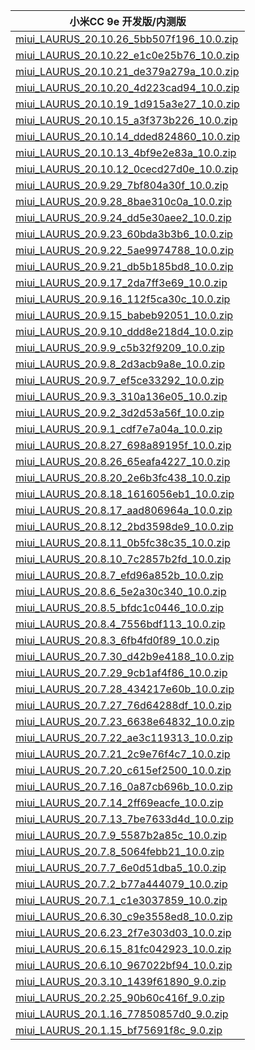 | 小米CC 9e  开发版/内测版    |
| ---- |
| [miui_LAURUS_20.10.26_5bb507f196_10.0.zip](https://hugeota.d.miui.com/20.10.26/miui_LAURUS_20.10.26_5bb507f196_10.0.zip)    |
| [miui_LAURUS_20.10.22_e1c0e25b76_10.0.zip](https://hugeota.d.miui.com/20.10.22/miui_LAURUS_20.10.22_e1c0e25b76_10.0.zip)    |
| [miui_LAURUS_20.10.21_de379a279a_10.0.zip](https://hugeota.d.miui.com/20.10.21/miui_LAURUS_20.10.21_de379a279a_10.0.zip)    |
| [miui_LAURUS_20.10.20_4d223cad94_10.0.zip](https://hugeota.d.miui.com/20.10.20/miui_LAURUS_20.10.20_4d223cad94_10.0.zip)    |
| [miui_LAURUS_20.10.19_1d915a3e27_10.0.zip](https://hugeota.d.miui.com/20.10.19/miui_LAURUS_20.10.19_1d915a3e27_10.0.zip)    |
| [miui_LAURUS_20.10.15_a3f373b226_10.0.zip](https://hugeota.d.miui.com/20.10.15/miui_LAURUS_20.10.15_a3f373b226_10.0.zip)    |
| [miui_LAURUS_20.10.14_dded824860_10.0.zip](https://hugeota.d.miui.com/20.10.14/miui_LAURUS_20.10.14_dded824860_10.0.zip)    |
| [miui_LAURUS_20.10.13_4bf9e2e83a_10.0.zip](https://hugeota.d.miui.com/20.10.13/miui_LAURUS_20.10.13_4bf9e2e83a_10.0.zip)    |
| [miui_LAURUS_20.10.12_0cecd27d0e_10.0.zip](https://hugeota.d.miui.com/20.10.12/miui_LAURUS_20.10.12_0cecd27d0e_10.0.zip)    |
| [miui_LAURUS_20.9.29_7bf804a30f_10.0.zip](https://hugeota.d.miui.com/20.9.29/miui_LAURUS_20.9.29_7bf804a30f_10.0.zip)    |
| [miui_LAURUS_20.9.28_8bae310c0a_10.0.zip](https://hugeota.d.miui.com/20.9.28/miui_LAURUS_20.9.28_8bae310c0a_10.0.zip)    |
| [miui_LAURUS_20.9.24_dd5e30aee2_10.0.zip](https://hugeota.d.miui.com/20.9.24/miui_LAURUS_20.9.24_dd5e30aee2_10.0.zip)    |
| [miui_LAURUS_20.9.23_60bda3b3b6_10.0.zip](https://hugeota.d.miui.com/20.9.23/miui_LAURUS_20.9.23_60bda3b3b6_10.0.zip)    |
| [miui_LAURUS_20.9.22_5ae9974788_10.0.zip](https://hugeota.d.miui.com/20.9.22/miui_LAURUS_20.9.22_5ae9974788_10.0.zip)    |
| [miui_LAURUS_20.9.21_db5b185bd8_10.0.zip](https://hugeota.d.miui.com/20.9.21/miui_LAURUS_20.9.21_db5b185bd8_10.0.zip)    |
| [miui_LAURUS_20.9.17_2da7ff3e69_10.0.zip](https://hugeota.d.miui.com/20.9.17/miui_LAURUS_20.9.17_2da7ff3e69_10.0.zip)    |
| [miui_LAURUS_20.9.16_112f5ca30c_10.0.zip](https://hugeota.d.miui.com/20.9.16/miui_LAURUS_20.9.16_112f5ca30c_10.0.zip)    |
| [miui_LAURUS_20.9.15_babeb92051_10.0.zip](https://hugeota.d.miui.com/20.9.15/miui_LAURUS_20.9.15_babeb92051_10.0.zip)    |
| [miui_LAURUS_20.9.10_ddd8e218d4_10.0.zip](https://hugeota.d.miui.com/20.9.10/miui_LAURUS_20.9.10_ddd8e218d4_10.0.zip)    |
| [miui_LAURUS_20.9.9_c5b32f9209_10.0.zip](https://hugeota.d.miui.com/20.9.9/miui_LAURUS_20.9.9_c5b32f9209_10.0.zip)    |
| [miui_LAURUS_20.9.8_2d3acb9a8e_10.0.zip](https://hugeota.d.miui.com/20.9.8/miui_LAURUS_20.9.8_2d3acb9a8e_10.0.zip)    |
| [miui_LAURUS_20.9.7_ef5ce33292_10.0.zip](https://hugeota.d.miui.com/20.9.7/miui_LAURUS_20.9.7_ef5ce33292_10.0.zip)    |
| [miui_LAURUS_20.9.3_310a136e05_10.0.zip](https://hugeota.d.miui.com/20.9.3/miui_LAURUS_20.9.3_310a136e05_10.0.zip)    |
| [miui_LAURUS_20.9.2_3d2d53a56f_10.0.zip](https://hugeota.d.miui.com/20.9.2/miui_LAURUS_20.9.2_3d2d53a56f_10.0.zip)    |
| [miui_LAURUS_20.9.1_cdf7e7a04a_10.0.zip](https://hugeota.d.miui.com/20.9.1/miui_LAURUS_20.9.1_cdf7e7a04a_10.0.zip)    |
| [miui_LAURUS_20.8.27_698a89195f_10.0.zip](https://hugeota.d.miui.com/20.8.27/miui_LAURUS_20.8.27_698a89195f_10.0.zip)    |
| [miui_LAURUS_20.8.26_65eafa4227_10.0.zip](https://hugeota.d.miui.com/20.8.26/miui_LAURUS_20.8.26_65eafa4227_10.0.zip)    |
| [miui_LAURUS_20.8.20_2e6b3fc438_10.0.zip](https://hugeota.d.miui.com/20.8.20/miui_LAURUS_20.8.20_2e6b3fc438_10.0.zip)    |
| [miui_LAURUS_20.8.18_1616056eb1_10.0.zip](https://hugeota.d.miui.com/20.8.18/miui_LAURUS_20.8.18_1616056eb1_10.0.zip)    |
| [miui_LAURUS_20.8.17_aad806964a_10.0.zip](https://hugeota.d.miui.com/20.8.17/miui_LAURUS_20.8.17_aad806964a_10.0.zip)    |
| [miui_LAURUS_20.8.12_2bd3598de9_10.0.zip](https://hugeota.d.miui.com/20.8.12/miui_LAURUS_20.8.12_2bd3598de9_10.0.zip)    |
| [miui_LAURUS_20.8.11_0b5fc38c35_10.0.zip](https://hugeota.d.miui.com/20.8.11/miui_LAURUS_20.8.11_0b5fc38c35_10.0.zip)    |
| [miui_LAURUS_20.8.10_7c2857b2fd_10.0.zip](https://hugeota.d.miui.com/20.8.10/miui_LAURUS_20.8.10_7c2857b2fd_10.0.zip)    |
| [miui_LAURUS_20.8.7_efd96a852b_10.0.zip](https://hugeota.d.miui.com/20.8.7/miui_LAURUS_20.8.7_efd96a852b_10.0.zip)    |
| [miui_LAURUS_20.8.6_5e2a30c340_10.0.zip](https://hugeota.d.miui.com/20.8.6/miui_LAURUS_20.8.6_5e2a30c340_10.0.zip)    |
| [miui_LAURUS_20.8.5_bfdc1c0446_10.0.zip](https://hugeota.d.miui.com/20.8.5/miui_LAURUS_20.8.5_bfdc1c0446_10.0.zip)    |
| [miui_LAURUS_20.8.4_7556bdf113_10.0.zip](https://hugeota.d.miui.com/20.8.4/miui_LAURUS_20.8.4_7556bdf113_10.0.zip)    |
| [miui_LAURUS_20.8.3_6fb4fd0f89_10.0.zip](https://hugeota.d.miui.com/20.8.3/miui_LAURUS_20.8.3_6fb4fd0f89_10.0.zip)    |
| [miui_LAURUS_20.7.30_d42b9e4188_10.0.zip](https://hugeota.d.miui.com/20.7.30/miui_LAURUS_20.7.30_d42b9e4188_10.0.zip)    |
| [miui_LAURUS_20.7.29_9cb1af4f86_10.0.zip](https://hugeota.d.miui.com/20.7.29/miui_LAURUS_20.7.29_9cb1af4f86_10.0.zip)    |
| [miui_LAURUS_20.7.28_434217e60b_10.0.zip](https://hugeota.d.miui.com/20.7.28/miui_LAURUS_20.7.28_434217e60b_10.0.zip)    |
| [miui_LAURUS_20.7.27_76d64288df_10.0.zip](https://hugeota.d.miui.com/20.7.27/miui_LAURUS_20.7.27_76d64288df_10.0.zip)    |
| [miui_LAURUS_20.7.23_6638e64832_10.0.zip](https://hugeota.d.miui.com/20.7.23/miui_LAURUS_20.7.23_6638e64832_10.0.zip)    |
| [miui_LAURUS_20.7.22_ae3c119313_10.0.zip](https://hugeota.d.miui.com/20.7.22/miui_LAURUS_20.7.22_ae3c119313_10.0.zip)    |
| [miui_LAURUS_20.7.21_2c9e76f4c7_10.0.zip](https://hugeota.d.miui.com/20.7.21/miui_LAURUS_20.7.21_2c9e76f4c7_10.0.zip)    |
| [miui_LAURUS_20.7.20_c615ef2500_10.0.zip](https://hugeota.d.miui.com/20.7.20/miui_LAURUS_20.7.20_c615ef2500_10.0.zip)    |
| [miui_LAURUS_20.7.16_0a87cb696b_10.0.zip](https://hugeota.d.miui.com/20.7.16/miui_LAURUS_20.7.16_0a87cb696b_10.0.zip)    |
| [miui_LAURUS_20.7.14_2ff69eacfe_10.0.zip](https://hugeota.d.miui.com/20.7.14/miui_LAURUS_20.7.14_2ff69eacfe_10.0.zip)    |
| [miui_LAURUS_20.7.13_7be7633d4d_10.0.zip](https://hugeota.d.miui.com/20.7.13/miui_LAURUS_20.7.13_7be7633d4d_10.0.zip)    |
| [miui_LAURUS_20.7.9_5587b2a85c_10.0.zip](https://hugeota.d.miui.com/20.7.9/miui_LAURUS_20.7.9_5587b2a85c_10.0.zip)    |
| [miui_LAURUS_20.7.8_5064febb21_10.0.zip](https://hugeota.d.miui.com/20.7.8/miui_LAURUS_20.7.8_5064febb21_10.0.zip)    |
| [miui_LAURUS_20.7.7_6e0d51dba5_10.0.zip](https://hugeota.d.miui.com/20.7.7/miui_LAURUS_20.7.7_6e0d51dba5_10.0.zip)    |
| [miui_LAURUS_20.7.2_b77a444079_10.0.zip](https://hugeota.d.miui.com/20.7.2/miui_LAURUS_20.7.2_b77a444079_10.0.zip)    |
| [miui_LAURUS_20.7.1_c1e3037859_10.0.zip](https://hugeota.d.miui.com/20.7.1/miui_LAURUS_20.7.1_c1e3037859_10.0.zip)    |
| [miui_LAURUS_20.6.30_c9e3558ed8_10.0.zip](https://hugeota.d.miui.com/20.6.30/miui_LAURUS_20.6.30_c9e3558ed8_10.0.zip)    |
| [miui_LAURUS_20.6.23_2f7e303d03_10.0.zip](https://hugeota.d.miui.com/20.6.23/miui_LAURUS_20.6.23_2f7e303d03_10.0.zip)    |
| [miui_LAURUS_20.6.15_81fc042923_10.0.zip](https://hugeota.d.miui.com/20.6.15/miui_LAURUS_20.6.15_81fc042923_10.0.zip)    |
| [miui_LAURUS_20.6.10_967022bf94_10.0.zip](https://hugeota.d.miui.com/20.6.10/miui_LAURUS_20.6.10_967022bf94_10.0.zip)    |
| [miui_LAURUS_20.3.10_1439f61890_9.0.zip](https://hugeota.d.miui.com/20.3.10/miui_LAURUS_20.3.10_1439f61890_9.0.zip)    |
| [miui_LAURUS_20.2.25_90b60c416f_9.0.zip](https://hugeota.d.miui.com/20.2.25/miui_LAURUS_20.2.25_90b60c416f_9.0.zip)    |
| [miui_LAURUS_20.1.16_77850857d0_9.0.zip](https://hugeota.d.miui.com/20.1.16/miui_LAURUS_20.1.16_77850857d0_9.0.zip)    |
| [miui_LAURUS_20.1.15_bf75691f8c_9.0.zip](https://hugeota.d.miui.com/20.1.15/miui_LAURUS_20.1.15_bf75691f8c_9.0.zip)    |
